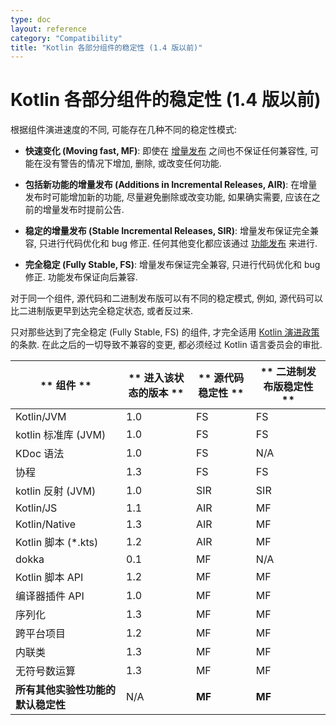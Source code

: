 ```yaml
---
type: doc
layout: reference
category: "Compatibility"
title: "Kotlin 各部分组件的稳定性 (1.4 版以前)"
---
```


# Kotlin 各部分组件的稳定性 (1.4 版以前)

根据组件演进速度的不同, 可能存在几种不同的稳定性模式:
<a name="moving-fast"></a>
*   **快速变化 (Moving fast, MF)**:
    即使在 [增量发布](kotlin-evolution.html#feature-releases-and-incremental-releases) 之间也不保证任何兼容性,
    可能在没有警告的情况下增加, 删除, 或改变任何功能.

*   **包括新功能的增量发布 (Additions in Incremental Releases, AIR)**:
    在增量发布时可能增加新的功能, 尽量避免删除或改变功能, 如果确实需要, 应该在之前的增量发布时提前公告.

*   **稳定的增量发布 (Stable Incremental Releases, SIR)**:
    增量发布保证完全兼容, 只进行代码优化和 bug 修正.
    任何其他变化都应该通过 [功能发布](kotlin-evolution.html#feature-releases-and-incremental-releases) 来进行.

<a name="fully-stable"></a>
*   **完全稳定 (Fully Stable, FS)**: 增量发布保证完全兼容, 只进行代码优化和 bug 修正. 功能发布保证向后兼容.

对于同一个组件, 源代码和二进制发布版可以有不同的稳定模式, 例如, 源代码可以比二进制版更早到达完全稳定状态, 或者反过来.

只对那些达到了完全稳定 (Fully Stable, FS) 的组件, 才完全适用 [Kotlin 演进政策](kotlin-evolution.html) 的条款.
在此之后的一切导致不兼容的变更, 都必须经过 Kotlin 语言委员会的审批.

|**     组件     **|** 进入该状态的版本 **|** 源代码稳定性 **|** 二进制发布版稳定性 **|
| --------------- | ------------------ | -------------- | ------------------- |
Kotlin/JVM        |       1.0          |        FS      |         FS          |
kotlin 标准库 (JVM)|       1.0          |        FS      |         FS          |
KDoc 语法          |       1.0          |        FS      |        N/A         |
协程               |       1.3          |        FS      |         FS          |
kotlin 反射 (JVM)  |       1.0          |       SIR      |        SIR          |
Kotlin/JS         |       1.1          |       AIR       |        MF          |
Kotlin/Native     |       1.3          |       AIR       |        MF          |
Kotlin 脚本 (*.kts)|       1.2          |       AIR      |         MF          |
dokka             |       0.1          |        MF      |         N/A         |
Kotlin 脚本 API    |       1.2          |       MF       |         MF         |
编译器插件 API      |       1.0          |       MF       |         MF         |
序列化             |       1.3          |        MF      |         MF         |
跨平台项目          |       1.2          |       MF       |         MF         |
内联类             |       1.3          |        MF       |         MF        |
无符号数运算        |       1.3          |        MF      |         MF         |
**所有其他实验性功能的默认稳定性** | N/A    |      **MF**    |       **MF**       |
